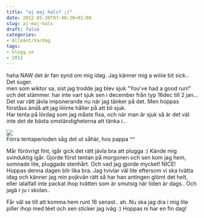 ```yaml
---
title: "aj maj hals? ;("
date: 2012-05-30T07:48:20+01:00
slug: aj-maj-hals
draft: false
categories:
- Allmänt/Vardag
tags:
- blogg.se
- 2012
---
```

haha NAW det är fan synd om mig idag. Jag känner mig a wiiiie bit sick..  Det suger.  
men som wiktor sa, sist jag trodde jag blev sjuk "You've had a good run!"  
och det stämmer. har inte vart sjuk sen i december från typ 16dec till 2 jan... Det var rätt jävla imponerande nu när jag tänker på det. Men hoppas förståss ändå att jag iiiiinte håller på att bli sjuk.  
Har tenta på lördag som jag måste fixa, och när man är sjuk så är det väl inte det de bästa omständigheterna att tänka i...  
  
![](/assets/images/blogg.se/pano_000012_204626970.jpg)  
Förra tentaperioden såg det ut såhär, hos pappa ^^  
  
Mår förövrigt fint, igår gick det rätt jävla bra att plugga :) Kände mig svinduktig igår. Gjorde först tentan på morgonen och sen kom jag hem, somnade lite, pluggade stenhårt. Och vad jag gjorde mycket! NICE!  
Hoppas denna dagen blir lika bra. Jag tvivlar väl lite eftersom vi ska tvätta idag och känner jag min pojkvän rätt så har han antingen glömt det helt, eller ialalfall inte packat ihop tvätten som är smutsig när tiden är dags.. Och jagä r ju i skolan..  
  
Får väl se till att komma hem runt 16 senast.. ah..Nu ska jag dra i mig lite piller ihop med téet och sen sticker jag iväg :) Hoppas ni har en fin dag!